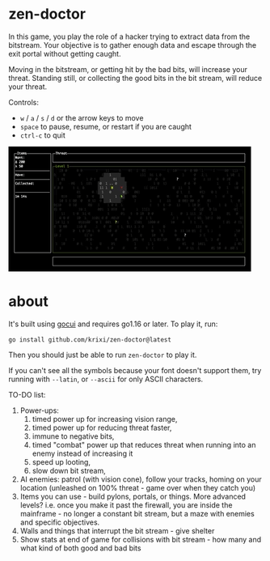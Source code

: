 # zen-doctor
In this game, you play the role of a hacker trying to extract data from the bitstream.
Your objective is to gather enough data and escape through the exit portal without getting caught.

Moving in the bitstream, or getting hit by the bad bits, will increase your threat. Standing still, or collecting
the good bits in the bit stream, will reduce your threat. 


Controls:
- `w` / `a` / `s` / `d` or the arrow keys to move
- `space` to pause, resume, or restart if you are caught
- `ctrl-c` to quit

![demo](demo.gif)


# about
It's built using [gocui](https://github.com/jroimartin/gocui) and requires go1.16 or later. To play it, run:

```shell
go install github.com/krixi/zen-doctor@latest
```

Then you should just be able to run `zen-doctor` to play it. 

If you can't see all the symbols because your font doesn't support them, try running with `--latin`, or `--ascii` for only ASCII characters.


TO-DO list:

1. Power-ups:
   1. timed power up for increasing vision range,
   2. timed power up for reducing threat faster,
   3. immune to negative bits,
   4. timed "combat" power up that reduces threat when running into an enemy instead of increasing it
   5. speed up looting,
   6. slow down bit stream,
2. AI enemies: patrol (with vision cone), follow your tracks, homing on your location (unleashed on 100% threat - game over when they catch you)
3. Items you can use - build pylons, portals, or things. More advanced levels? i.e. once you make it past the firewall, you are inside the mainframe - no longer a constant bit stream, but a maze with enemies and specific objectives.
4. Walls and things that interrupt the bit stream - give shelter
5. Show stats at end of game for collisions with bit stream - how many and what kind of both good and bad bits